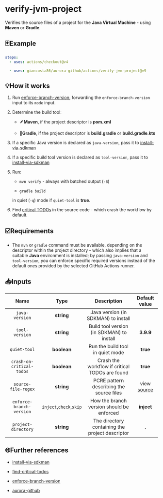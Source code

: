 # verify-jvm-project

Verifies the source files of a project for the **Java Virtual Machine** - using **Maven** or **Gradle**.

## 🃏Example

```yaml
steps:
  - uses: actions/checkout@v4

  - uses: giancosta86/aurora-github/actions/verify-jvm-project@v9
```

## 💡How it works

1. Run [enforce-branch-version](../enforce-branch-version/README.md), forwarding the `enforce-branch-version` input to its `mode` input.

1. Determine the build tool:

   - 🪶**Maven**, if the project descriptor is **pom.xml**

   - 🐘**Gradle**, if the project descriptor is **build.gradle** or **build.gradle.kts**

1. If a specific Java version is declared as `java-version`, pass it to [install-via-sdkman](../install-via-sdkman/README.md)

1. If a specific build tool version is declared as `tool-version`, pass it to [install-via-sdkman](../install-via-sdkman/README.md)

1. Run:

   - `mvn verify` - always with batched output (`-B`)

   - `gradle build`

   in quiet (`-q`) mode if `quiet-tool` is **true**.

1. Find [critical TODOs](../find-critical-todos/README.md) in the source code - which crash the workflow by default.

## ☑️Requirements

- The `mvn` or `gradle` command must be available, depending on the descriptor within the project directory - which also implies that a suitable **Java** environment is installed; by passing `java-version` and `tool-version`, you can enforce specific required versions instead of the default ones provided by the selected GitHub Actions runner.

## 📥Inputs

|           Name            |          Type           |                   Description                   |       Default value       |
| :-----------------------: | :---------------------: | :---------------------------------------------: | :-----------------------: |
|      `java-version`       |       **string**        |       Java version (in SDKMAN) to install       |                           |
|      `tool-version`       |       **string**        |    Build tool version (in SDKMAN) to install    |         **3.9.9**         |
|       `quiet-tool`        |       **boolean**       |        Run the build tool in quiet mode         |         **true**          |
| `crash-on-critical-todos` |       **boolean**       | Crash the workflow if critical TODOs are found  |         **true**          |
|    `source-file-regex`    |       **string**        |    PCRE pattern describing the source files     | view [source](action.yml) |
| `enforce-branch-version`  | `inject`,`check`,`skip` |    How the branch version should be enforced    |        **inject**         |
|    `project-directory`    |       **string**        | The directory containing the project descriptor |           **.**           |

## 🌐Further references

- [install-via-sdkman](../install-via-sdkman/README.md)

- [find-critical-todos](../find-critical-todos/README.md)

- [enforce-branch-version](../enforce-branch-version/README.md)

- [aurora-github](../../README.md)
